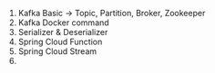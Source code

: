 1. Kafka Basic -> Topic, Partition, Broker, Zookeeper
2. Kafka Docker command
3. Serializer & Deserializer
4. Spring Cloud Function
5. Spring Cloud Stream
6.
